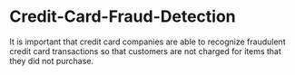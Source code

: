 # Credit-Card-Fraud-Detection
It is important that credit card companies are able to recognize fraudulent credit card transactions so that customers are not charged for items that they did not purchase. 
